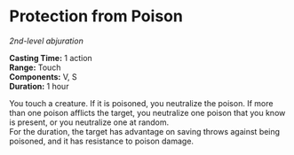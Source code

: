 # Protection from Poison 
_2nd-level abjuration_ 

**Casting Time:** 1 action    
**Range:** Touch    
**Components:** V, S   
**Duration:** 1 hour 

You touch a creature. If it is poisoned, you neutralize the poison. If more than one poison afflicts the target, you neutralize one poison that you know is present, or you neutralize one at random.    
For the duration, the target has advantage on saving throws against being poisoned, and it has resistance to poison damage. 
